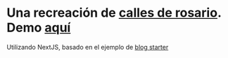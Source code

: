# Una recreación de [calles de rosario](http://www.callesderosario.com.ar/index2.html). Demo [aquí](https://agustinramirodiaz.github.io/calles_de_rosario/)

Utilizando NextJS, basado en el ejemplo de [blog starter](https://github.com/vercel/next.js/tree/canary/examples/blog-starter)